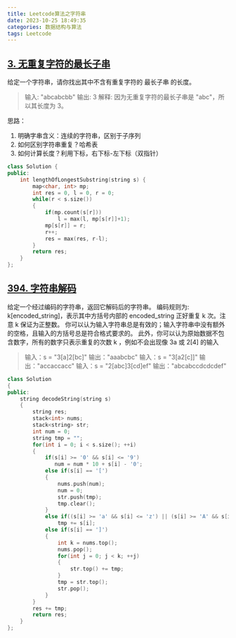 ```yaml
---
title: Leetcode算法之字符串
date: 2023-10-25 18:49:35
categories: 数据结构与算法
tags: Leetcode
---
```


## [3. 无重复字符的最长子串](https://leetcode-cn.com/problems/longest-substring-without-repeating-characters/)
给定一个字符串，请你找出其中不含有重复字符的 最长子串 的长度。

> 输入: "abcabcbb"
> 输出: 3 
> 解释: 因为无重复字符的最长子串是 "abc"，所以其长度为 3。

思路：
1. 明确字串含义：连续的字符串，区别于子序列
2. 如何区别字符串重复？哈希表
3. 如何计算长度？利用下标，右下标-左下标（双指针）
```cpp
class Solution {
public:
    int lengthOfLongestSubstring(string s) {
        map<char, int> mp;
        int res = 0, l = 0, r = 0;
        while(r < s.size())
        {
            if(mp.count(s[r]))
                l = max(l, mp[s[r]]+1);
            mp[s[r]] = r;
            r++;
            res = max(res, r-l);
        }
        return res;
    }
};
```

## [394. 字符串解码](https://leetcode-cn.com/problems/decode-string/)
给定一个经过编码的字符串，返回它解码后的字符串。
编码规则为: k[encoded_string]，表示其中方括号内部的 encoded_string 正好重复 k 次。注意 k 保证为正整数。
你可以认为输入字符串总是有效的；输入字符串中没有额外的空格，且输入的方括号总是符合格式要求的。
此外，你可以认为原始数据不包含数字，所有的数字只表示重复的次数 k ，例如不会出现像 3a 或 2[4] 的输入

> 输入：s = "3[a]2[bc]"
> 输出："aaabcbc"
> 输入：s = "3[a2[c]]"
> 输出："accaccacc"
> 输入：s = "2[abc]3[cd]ef"
> 输出："abcabccdcdcdef"

```cpp
class Solution 
{
public:
    string decodeString(string s) 
    {
        string res;
        stack<int> nums;
        stack<string> str;
        int num = 0;
        string tmp = "";
        for(int i = 0; i < s.size(); ++i)
        {
            if(s[i] >= '0' && s[i] <= '9')
               num = num * 10 + s[i] - '0';
            else if(s[i] == '[')
            {
                nums.push(num);
                num = 0;
                str.push(tmp);
                tmp.clear();
            }
            else if((s[i] >= 'a' && s[i] <= 'z') || (s[i] >= 'A' && s[i] <= 'Z'))
                tmp += s[i];
            else if(s[i] == ']')
            {
                int k = nums.top();
                nums.pop();
                for(int j = 0; j < k; ++j)
                {
                    str.top() += tmp;
                }
                tmp = str.top();
                str.pop();
            }
        }
        res += tmp;
        return res;
    }   
};
```
